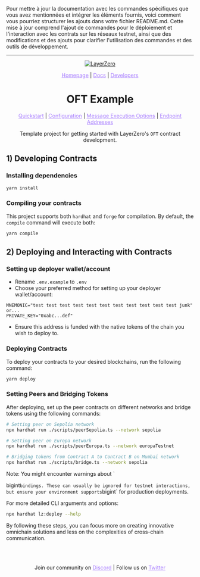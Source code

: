 Pour mettre à jour la documentation avec les commandes spécifiques que vous avez mentionnées et intégrer les éléments fournis, voici comment vous pourriez structurer les ajouts dans votre fichier README.md. Cette mise à jour comprend l'ajout de commandes pour le déploiement et l'interaction avec les contrats sur les réseaux testnet, ainsi que des modifications et des ajouts pour clarifier l'utilisation des commandes et des outils de développement.

---

<p align="center">
  <a href="https://layerzero.network">
    <img alt="LayerZero" style="max-width: 500px" src="https://d3a2dpnnrypp5h.cloudfront.net/bridge-app/lz.png"/>
  </a>
</p>

<p align="center">
  <a href="https://layerzero.network" style="color: #a77dff">Homepage</a> | <a href="https://docs.layerzero.network/" style="color: #a77dff">Docs</a> | <a href="https://layerzero.network/developers" style="color: #a77dff">Developers</a>
</p>

<h1 align="center">OFT Example</h1>

<p align="center">
  <a href="https://docs.layerzero.network/contracts/oft" style="color: #a77dff">Quickstart</a> | <a href="https://docs.layerzero.network/contracts/oapp-configuration" style="color: #a77dff">Configuration</a> | <a href="https://docs.layerzero.network/contracts/options" style="color: #a77dff">Message Execution Options</a> | <a href="https://docs.layerzero.network/contracts/endpoint-addresses" style="color: #a77dff">Endpoint Addresses</a>
</p>

<p align="center">Template project for getting started with LayerZero's <code>OFT</code> contract development.</p>

## 1) Developing Contracts

### Installing dependencies

```bash
yarn install
```

### Compiling your contracts

This project supports both `hardhat` and `forge` for compilation. By default, the `compile` command will execute both:

```bash
yarn compile
```

## 2) Deploying and Interacting with Contracts

### Setting up deployer wallet/account

- Rename `.env.example` to `.env`
- Choose your preferred method for setting up your deployer wallet/account:

```
MNEMONIC="test test test test test test test test test test test junk"
or...
PRIVATE_KEY="0xabc...def"
```

- Ensure this address is funded with the native tokens of the chain you wish to deploy to.

### Deploying Contracts

To deploy your contracts to your desired blockchains, run the following command:

```bash
yarn deploy
```

### Setting Peers and Bridging Tokens

After deploying, set up the peer contracts on different networks and bridge tokens using the following commands:

```bash
# Setting peer on Sepolia network
npx hardhat run ./scripts/peerSepolia.ts --network sepolia

# Setting peer on Europa network
npx hardhat run ./scripts/peerEuropa.ts --network europaTestnet

# Bridging tokens from Contract A to Contract B on Mumbai network
npx hardhat run ./scripts/bridge.ts --network sepolia
```

Note: You might encounter warnings about `

bigint` bindings. These can usually be ignored for testnet interactions, but ensure your environment supports `bigint` for production deployments.

For more detailed CLI arguments and options:

```bash
npx hardhat lz:deploy --help
```

By following these steps, you can focus more on creating innovative omnichain solutions and less on the complexities of cross-chain communication.

<br></br>

<p align="center">
  Join our community on <a href="https://discord-layerzero.netlify.app/discord" style="color: #a77dff">Discord</a> | Follow us on <a href="https://twitter.com/LayerZero_Labs" style="color: #a77dff">Twitter</a>
</p>